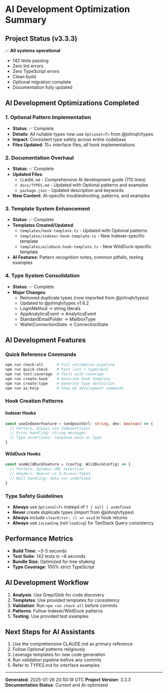 # AI Development Optimization Summary

## Project Status (v3.3.3)

✅ **All systems operational**
- 142 tests passing
- Zero lint errors
- Zero TypeScript errors
- Clean build
- Optional<T> migration complete
- Documentation fully updated

## AI Development Optimizations Completed

### 1. Optional<T> Pattern Implementation
- **Status**: ✅ Complete
- **Details**: All nullable types now use `Optional<T>` from @johnqh/types
- **Impact**: Consistent type safety across entire codebase
- **Files Updated**: 15+ interface files, all hook implementations

### 2. Documentation Overhaul
- **Status**: ✅ Complete
- **Updated Files**:
  - `CLAUDE.md` - Comprehensive AI development guide (710 lines)
  - `docs/TYPES.md` - Updated with Optional<T> patterns and examples
  - `package.json` - Updated description and keywords
- **New Content**: AI-specific troubleshooting, patterns, and examples

### 3. Template System Enhancement
- **Status**: ✅ Complete
- **Templates Created/Updated**:
  - `templates/hook-template.ts` - Updated with Optional<T> patterns
  - `templates/indexer-hook-template.ts` - New Indexer-specific template
  - `templates/wildduck-hook-template.ts` - New WildDuck-specific template
- **AI Features**: Pattern recognition notes, common pitfalls, testing examples

### 4. Type System Consolidation
- **Status**: ✅ Complete
- **Major Changes**:
  - Removed duplicate types (now imported from @johnqh/types)
  - Updated to @johnqh/types v1.6.2
  - LoginMethod → string literals
  - AppAnalyticsEvent → AnalyticsEvent
  - StandardEmailFolder → MailboxType
  - WalletConnectionState → ConnectionState

## AI Development Features

### Quick Reference Commands
```bash
npm run check-all      # Full validation pipeline
npm run quick-check    # Fast lint + typecheck
npm run test:coverage  # Tests with coverage
npm run create:hook    # Generate hook template
npm run create:type    # Generate type definition
npm run ai:help        # Show AI development commands
```

### Hook Creation Patterns

#### Indexer Hooks
```typescript
const useIndexerFeature = (endpointUrl: string, dev: boolean) => {
  // Pattern: Always use IndexerClient
  // Error handling: string messages
  // Type assertions: response.data as Type
}
```

#### WildDuck Hooks
```typescript
const useWildDuckFeature = (config: WildDuckConfig) => {
  // Pattern: Dynamic URL selection
  // Headers: Bearer vs X-Access-Token
  // Null handling: data === undefined
}
```

### Type Safety Guidelines
- **Always** use `Optional<T>` instead of `T | null | undefined`
- **Never** create duplicate types (import from @johnqh/types)
- **Always** include `clearError: () => void` in hook returns
- **Always** use `isLoading` (not `loading`) for TanStack Query consistency

## Performance Metrics
- **Build Time**: ~3-5 seconds
- **Test Suite**: 142 tests in ~6 seconds
- **Bundle Size**: Optimized for tree shaking
- **Type Coverage**: 100% strict TypeScript

## AI Development Workflow
1. **Analysis**: Use Grep/Glob for code discovery
2. **Templates**: Use provided templates for consistency
3. **Validation**: Run `npm run check-all` before commits
4. **Patterns**: Follow Indexer/WildDuck patterns
5. **Testing**: Use provided test examples

## Next Steps for AI Assistants
1. Use the comprehensive CLAUDE.md as primary reference
2. Follow Optional<T> patterns religiously
3. Leverage templates for new code generation
4. Run validation pipeline before any commits
5. Refer to TYPES.md for interface examples

---

**Generated**: 2025-01-26 20:50:18 UTC
**Project Version**: 3.3.3
**Documentation Status**: Current and AI-optimized